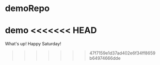 # demoRepo
demo
<<<<<<< HEAD
=======
What's up!
Happy Saturday!
>>>>>>> 47f7159e1d37ad402e6f34ff8659b64974666dde